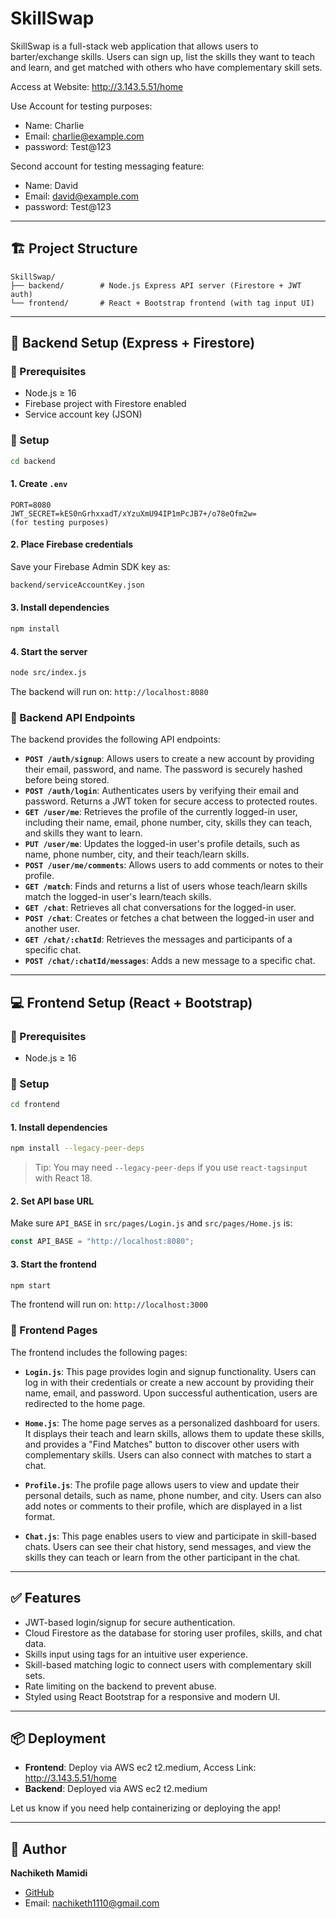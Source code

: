 # SkillSwap

SkillSwap is a full-stack web application that allows users to barter/exchange skills. Users can sign up, list the skills they want to teach and learn, and get matched with others who have complementary skill sets.

Access at Website: http://3.143.5.51/home 

Use Account for testing purposes:
- Name: Charlie
- Email: charlie@example.com
- password: Test@123

Second account for testing messaging feature:
- Name: David
- Email: david@example.com
- password: Test@123

---

## 🏗 Project Structure

```
SkillSwap/
├── backend/        # Node.js Express API server (Firestore + JWT auth)
└── frontend/       # React + Bootstrap frontend (with tag input UI)
```

---

## 🚀 Backend Setup (Express + Firestore)

### 🔧 Prerequisites

- Node.js ≥ 16
- Firebase project with Firestore enabled
- Service account key (JSON)

### 🔌 Setup

```bash
cd backend
```

#### 1. Create `.env`

```env
PORT=8080
JWT_SECRET=kES0nGrhxxadT/xYzuXmU94IP1mPcJB7+/o78eOfm2w=
(for testing purposes)
```

#### 2. Place Firebase credentials

Save your Firebase Admin SDK key as:

```bash
backend/serviceAccountKey.json
```

#### 3. Install dependencies

```bash
npm install
```

#### 4. Start the server

```bash
node src/index.js
```

The backend will run on: `http://localhost:8080`

### 🔌 Backend API Endpoints

The backend provides the following API endpoints:

- **`POST /auth/signup`**: Allows users to create a new account by providing their email, password, and name. The password is securely hashed before being stored.
- **`POST /auth/login`**: Authenticates users by verifying their email and password. Returns a JWT token for secure access to protected routes.
- **`GET /user/me`**: Retrieves the profile of the currently logged-in user, including their name, email, phone number, city, skills they can teach, and skills they want to learn.
- **`PUT /user/me`**: Updates the logged-in user's profile details, such as name, phone number, city, and their teach/learn skills.
- **`POST /user/me/comments`**: Allows users to add comments or notes to their profile.
- **`GET /match`**: Finds and returns a list of users whose teach/learn skills match the logged-in user's learn/teach skills.
- **`GET /chat`**: Retrieves all chat conversations for the logged-in user.
- **`POST /chat`**: Creates or fetches a chat between the logged-in user and another user.
- **`GET /chat/:chatId`**: Retrieves the messages and participants of a specific chat.
- **`POST /chat/:chatId/messages`**: Adds a new message to a specific chat.

---

## 💻 Frontend Setup (React + Bootstrap)

### 🔧 Prerequisites

- Node.js ≥ 16

### 🔌 Setup

```bash
cd frontend
```

#### 1. Install dependencies

```bash
npm install --legacy-peer-deps
```

> Tip: You may need `--legacy-peer-deps` if you use `react-tagsinput` with React 18.

#### 2. Set API base URL

Make sure `API_BASE` in `src/pages/Login.js` and `src/pages/Home.js` is:

```js
const API_BASE = "http://localhost:8080";
```

#### 3. Start the frontend

```bash
npm start
```

The frontend will run on: `http://localhost:3000`

### 🔌 Frontend Pages

The frontend includes the following pages:

- **`Login.js`**: This page provides login and signup functionality. Users can log in with their credentials or create a new account by providing their name, email, and password. Upon successful authentication, users are redirected to the home page.

- **`Home.js`**: The home page serves as a personalized dashboard for users. It displays their teach and learn skills, allows them to update these skills, and provides a "Find Matches" button to discover other users with complementary skills. Users can also connect with matches to start a chat.

- **`Profile.js`**: The profile page allows users to view and update their personal details, such as name, phone number, and city. Users can also add notes or comments to their profile, which are displayed in a list format.

- **`Chat.js`**: This page enables users to view and participate in skill-based chats. Users can see their chat history, send messages, and view the skills they can teach or learn from the other participant in the chat.

---

## ✅ Features

- JWT-based login/signup for secure authentication.
- Cloud Firestore as the database for storing user profiles, skills, and chat data.
- Skills input using tags for an intuitive user experience.
- Skill-based matching logic to connect users with complementary skill sets.
- Rate limiting on the backend to prevent abuse.
- Styled using React Bootstrap for a responsive and modern UI.

---

## 📦 Deployment

- **Frontend**: Deploy via AWS ec2 t2.medium, Access Link: http://3.143.5.51/home 
- **Backend**: Deployed via AWS ec2 t2.medium

Let us know if you need help containerizing or deploying the app!

---

## 👤 Author

**Nachiketh Mamidi**

- [GitHub](https://github.com/Nachiketh-Mamidi)
- Email: nachiketh1110@gmail.com
